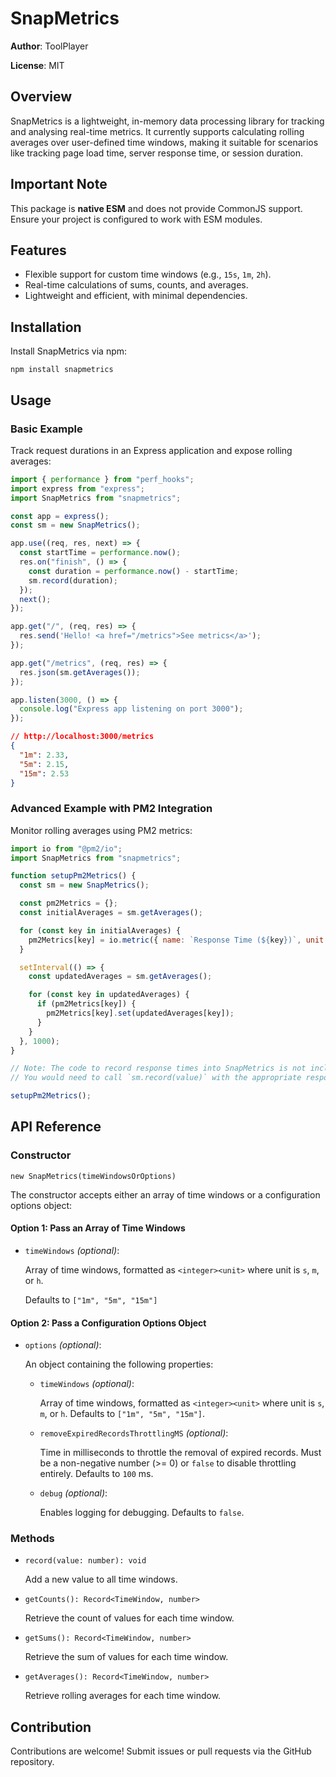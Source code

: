 # SnapMetrics

**Author**: ToolPlayer

**License**: MIT

## Overview

SnapMetrics is a lightweight, in-memory data processing library for tracking and analysing real-time metrics. It currently supports calculating rolling averages over user-defined time windows, making it suitable for scenarios like tracking page load time, server response time, or session duration.

## Important Note

This package is **native ESM** and does not provide CommonJS support. Ensure your project is configured to work with ESM modules.

## Features

- Flexible support for custom time windows (e.g., `15s`, `1m`, `2h`).
- Real-time calculations of sums, counts, and averages.
- Lightweight and efficient, with minimal dependencies.

## Installation

Install SnapMetrics via npm:

```
npm install snapmetrics
```

## Usage

### Basic Example

Track request durations in an Express application and expose rolling averages:

```js
import { performance } from "perf_hooks";
import express from "express";
import SnapMetrics from "snapmetrics";

const app = express();
const sm = new SnapMetrics();

app.use((req, res, next) => {
  const startTime = performance.now();
  res.on("finish", () => {
    const duration = performance.now() - startTime;
    sm.record(duration);
  });
  next();
});

app.get("/", (req, res) => {
  res.send('Hello! <a href="/metrics">See metrics</a>');
});

app.get("/metrics", (req, res) => {
  res.json(sm.getAverages());
});

app.listen(3000, () => {
  console.log("Express app listening on port 3000");
});
```

```json
// http://localhost:3000/metrics
{
  "1m": 2.33,
  "5m": 2.15,
  "15m": 2.53
}
```

### Advanced Example with PM2 Integration

Monitor rolling averages using PM2 metrics:

```js
import io from "@pm2/io";
import SnapMetrics from "snapmetrics";

function setupPm2Metrics() {
  const sm = new SnapMetrics();

  const pm2Metrics = {};
  const initialAverages = sm.getAverages();

  for (const key in initialAverages) {
    pm2Metrics[key] = io.metric({ name: `Response Time (${key})`, unit: "ms" });
  }

  setInterval(() => {
    const updatedAverages = sm.getAverages();

    for (const key in updatedAverages) {
      if (pm2Metrics[key]) {
        pm2Metrics[key].set(updatedAverages[key]);
      }
    }
  }, 1000);
}

// Note: The code to record response times into SnapMetrics is not included here.
// You would need to call `sm.record(value)` with the appropriate response time elsewhere in your application.

setupPm2Metrics();
```

## API Reference

### Constructor

```
new SnapMetrics(timeWindowsOrOptions)
```

The constructor accepts either an array of time windows or a configuration options object:

#### Option 1: Pass an Array of Time Windows

- `timeWindows` _(optional)_:

  Array of time windows, formatted as `<integer><unit>` where unit is `s`, `m`, or `h`.

  Defaults to `["1m", "5m", "15m"]`

#### Option 2: Pass a Configuration Options Object

- `options` _(optional)_:

  An object containing the following properties:

  - `timeWindows` _(optional)_:

    Array of time windows, formatted as `<integer><unit>` where unit is `s`, `m`, or `h`. Defaults to `["1m", "5m", "15m"]`.

  - `removeExpiredRecordsThrottlingMS` _(optional)_:

    Time in milliseconds to throttle the removal of expired records. Must be a non-negative number (>= 0) or `false` to disable throttling entirely. Defaults to `100` ms.

  - `debug` _(optional)_:

    Enables logging for debugging. Defaults to `false`.

### Methods

- `record(value: number): void`

  Add a new value to all time windows.

- `getCounts(): Record<TimeWindow, number>`

  Retrieve the count of values for each time window.

- `getSums(): Record<TimeWindow, number>`

  Retrieve the sum of values for each time window.

- `getAverages(): Record<TimeWindow, number>`

  Retrieve rolling averages for each time window.

## Contribution

Contributions are welcome! Submit issues or pull requests via the GitHub repository.
